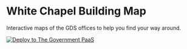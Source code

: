 White Chapel Building Map
=========================

Interactive maps of the GDS offices to help you find your way around.

[![Deploy to The Government PaaS](https://user-images.githubusercontent.com/1696784/46356904-9ccffc80-c65b-11e8-90b2-c9dce052638d.png)](https://paas-button.towers.dev.cloudpipeline.digital/button-callback)

